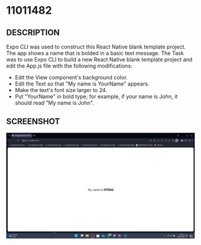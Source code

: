 # 11011482

## DESCRIPTION

Expo CLI was used to construct this React Native blank template project. The app shows a name that is bolded in a basic text message.
The Task was to use Expo CLI to build a new React Native blank template project and edit the App.js file with the following modifications:

* Edit the View component's background color.
* Edit the Text so that "My name is YourName" appears.
* Make the text's font size larger to 24.
* Put "YourName" in bold type; for example, if your name is John, it should read "My name is John".

## SCREENSHOT

![Screenshot of the app](./rn-assignment2-ID-11011482/assets/Screenshot%202024-05-24%20145026.png "App Screenshot")
